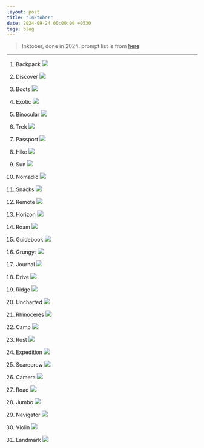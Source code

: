 ```yaml
---
layout: post
title: "Inktober"
date: 2024-09-24 00:00:00 +0530
tags: blog
---
```


> Inktober, done in 2024. prompt list is from [here](https://inktober.com/rules)

---

1. Backpack ![](https://i.imgur.com/V1jZpTK.png)

2. Discover ![](https://i.imgur.com/J9m4lvQ.png)

3. Boots ![](https://i.imgur.com/lmIExFj.png)

4. Exotic ![](https://i.imgur.com/qxCmZBj.png)

5. Binocular ![](https://i.imgur.com/P67DG8b.png)

6. Trek ![](https://i.imgur.com/D8sgUpP.png)

7. Passport ![](https://i.imgur.com/EQaY2vP.png)

8. Hike ![](https://i.imgur.com/yRmJsB9.png)

9. Sun ![](https://i.imgur.com/5F0NFMH.png)

10. Nomadic ![](https://i.imgur.com/ABrEItv.png)

11. Snacks ![](https://i.imgur.com/D5LNauK.png)

12. Remote ![](https://i.imgur.com/8iVsfiJ.png)

13. Horizon ![](https://i.imgur.com/F1SOvdt.png)

14. Roam ![](https://i.imgur.com/8hPeMYn.png)

15. Guidebook ![](https://i.imgur.com/ffnQfPd.png)

16. Grungy: ![](https://i.imgur.com/cYYIwxR.png)

17. Journal ![](https://i.imgur.com/Di5Wpfd.png)

18. Drive ![](https://i.imgur.com/BslAAvO.png)

19. Ridge ![](https://i.imgur.com/b0BoZvh.png)

20. Uncharted ![](https://i.imgur.com/kwbOeHM.png)

21. Rhinoceres ![](https://i.imgur.com/2ShP2if.png)

22. Camp ![](https://i.imgur.com/olXXWcA.png)

23. Rust ![](https://i.imgur.com/us9b2bN.png)

24. Expedition ![](https://i.imgur.com/82WGgC5.png)

25. Scarecrow ![](https://i.imgur.com/QuQMx3M.png)

26. Camera ![](https://i.imgur.com/3b41MhJ.png)

27. Road ![](https://i.imgur.com/8hLTjTq.png)

28. Jumbo ![](https://i.imgur.com/g27GEV4.png)

29. Navigator ![](https://i.imgur.com/Jo1jH1v.png)

30. Violin ![](https://i.imgur.com/VvhepOR.png)

31. Landmark ![](https://i.imgur.com/eVCyF0d.png)

